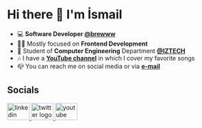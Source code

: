 # Hi there 👋 I'm İsmail

- 💻 **Software Developer [@brewww](https://github.com/BrewInteractive)**
- 🧑‍💻 Mostly focused on **Frontend Development**
- 📜 Student of **Computer Engineering** Department **[@IZTECH](https://iyte.edu.tr)**
- 🎶 I have a [**YouTube channel**](https://www.youtube.com/ismailg%C3%BCnay23) in which I cover my favorite songs
- 📪 You can reach me on social media or via [**e-mail**](mailto:ismailggunay@gmail.com)
<!-- - ✒️ I regularly try to improve my writing skills on [**Medium**](https://medium.com/@ismailgunayy) -->

<!--
## Technologies

<img
  alt="JavaScript"
  src="https://img.shields.io/badge/JavaScript-F7DF1E?style=for-the-badge&logo=javascript&logoColor=black"
/>
<img
  alt="TypeScript"
  src="https://img.shields.io/badge/TypeScript-007ACC?style=for-the-badge&logo=typescript&logoColor=white"
/>
<img
  alt="React"
  src="https://img.shields.io/badge/React-20232A?style=for-the-badge&logo=react&logoColor=61DAFB"
/>
<img
  alt="HTML5"
  src="https://img.shields.io/badge/HTML5-E34F26?style=for-the-badge&logo=html5&logoColor=white"
/>
<img
  alt="CSS3"
  src="https://img.shields.io/badge/CSS3-1572B6?style=for-the-badge&logo=css3&logoColor=white"
/>
-->

## Socials

<a href="https://linkedin.com/in/ismailgunayy" target="_blank">
  <img
    src="https://raw.githubusercontent.com/maurodesouza/profile-readme-generator/master/src/assets/icons/social/linkedin/default.svg"
    width="52"
    height="40"
    alt="linkedin logo"
  />
</a>
<a href="https://twitter.com/ismailgunayy" target="_blank">
  <img
    src="https://raw.githubusercontent.com/maurodesouza/profile-readme-generator/master/src/assets/icons/social/twitter/default.svg"
    width="52"
    height="40"
    alt="twitter logo"
  />
</a>
<a href="https://youtube.com/ismailgunay23" target="_blank">
  <img
    src="https://raw.githubusercontent.com/maurodesouza/profile-readme-generator/master/src/assets/icons/social/youtube/default.svg"
    width="52"
    height="40"
    alt="youtube logo"
  />
</a>
<!-- <a href="https://medium.com/@ismailgunayy" target="_blank">
  <img
    src="https://raw.githubusercontent.com/maurodesouza/profile-readme-generator/master/src/assets/icons/social/medium/default.svg"
    width="52"
    height="40"
    alt="medium logo"
  />
</a>
<a href="https://instagram.com/ismailgunayy" target="_blank">
  <img
    src="https://raw.githubusercontent.com/maurodesouza/profile-readme-generator/master/src/assets/icons/social/instagram/default.svg"
    width="52"
    height="40"
    alt="instagram logo"
  />
</a> -->

<!-- <details>
  <summary>
    <h2 style="display: inline">Tech Stack</h2>
  </summary>

  <table align="center">
    <tr>
      <td width="50%">
        <h3 align="center">Languages</h3>
        <h5 align="center">Professional</h5>
        <div align="center">
          <img
            alt="JavaScript"
            src="https://img.shields.io/badge/JavaScript-F7DF1E?style=for-the-badge&logo=javascript&logoColor=black"
          />
          <img
            alt="TypeScript"
            src="https://img.shields.io/badge/TypeScript-007ACC?style=for-the-badge&logo=typescript&logoColor=white"
          />
          <img
            alt="HTML5"
            src="https://img.shields.io/badge/HTML5-E34F26?style=for-the-badge&logo=html5&logoColor=white"
          />
          <img
            alt="CSS3"
            src="https://img.shields.io/badge/CSS3-1572B6?style=for-the-badge&logo=css3&logoColor=white"
          />
        </div>
        <h5 align="center">Amateur</h5>
        <div align="center">
          <img
            alt="Python"
            src="https://img.shields.io/badge/python-3670A0?style=for-the-badge&logo=python&logoColor=ffdd54"
          />
          <img
            alt="Bash"
            src="https://img.shields.io/badge/Bash-333?style=for-the-badge&logo=GNU%20Bash&logoColor=white"
          />
          <img
            alt="Java"
            src="https://img.shields.io/badge/Java-ED8B00?style=for-the-badge&logo=openjdk&logoColor=white"
          />
          <img
            alt="C"
            src="https://img.shields.io/badge/C-00599C?style=for-the-badge&logo=c&logoColor=white"
          />
        </div>
      </td>
      <td width="50%">
        <h3 align="center">Frameworks & Libraries</h3>
        <h5 align="center">Frontend</h5>
        <div align="center">
          <img
            alt="Bootstrap"
            src="https://img.shields.io/badge/Bootstrap-563D7C?style=for-the-badge&logo=bootstrap&logoColor=white"
          />
          <img
            alt="Material UI"
            src="https://img.shields.io/badge/Material%20UI-007FFF?style=for-the-badge&logo=mui&logoColor=whitee"
          />
          <img
            alt="Next"
            src="https://img.shields.io/badge/next.js-000000?style=for-the-badge&logo=nextdotjs&logoColor=white"
          />
          <img
            alt="Nuxt"
            src="https://img.shields.io/badge/nuxt.js-00C58E?style=for-the-badge&logo=nuxtdotjs&logoColor=white"
          />
          <img
            alt="React"
            src="https://img.shields.io/badge/React-20232A?style=for-the-badge&logo=react&logoColor=61DAFB"
          />
          <img
            alt="React Router"
            src="https://img.shields.io/badge/React_Router-CA4245?style=for-the-badge&logo=react-router&logoColor=white"
          />
          <img
            alt="Redux"
            src="https://img.shields.io/badge/Redux-593D88?style=for-the-badge&logo=redux&logoColor=white"
          />
          <img
            alt="Sass"
            src="https://img.shields.io/badge/Sass-CC6699?style=for-the-badge&logo=sass&logoColor=white"
          />
          <img
            alt="Storybook"
            src="https://img.shields.io/badge/storybook-FF4785?style=for-the-badge&logo=storybook&logoColor=white"
          />
          <img
            alt="TailwindCSS"
            src="https://img.shields.io/badge/Tailwind_CSS-38B2AC?style=for-the-badge&logo=tailwind-css&logoColor=white"
          />
          <img
            alt="Vue"
            src="https://img.shields.io/badge/Vue.js-35495E?style=for-the-badge&logo=vuedotjs&logoColor=4FC08D"
          />
          <img
            alt="Webpack"
            src="https://img.shields.io/badge/Webpack-8DD6F9?style=for-the-badge&logo=Webpack&logoColor=white"
          />
        </div>
        <h5 align="center">Backend</h5>
        <div align="center">
          <img
            alt="Flask"
            src="https://img.shields.io/badge/Flask-000000?style=for-the-badge&logo=flask&logoColor=white"
          />
          <img
            alt="Express"
            src="https://img.shields.io/badge/Express.js-000000?style=for-the-badge&logo=express&logoColor=white"
          />
          <img
            alt="Node"
            src="https://img.shields.io/badge/Node.js-339933?style=for-the-badge&logo=nodedotjs&logoColor=white"
          />
        </div>
        <h5 align="center">Testing</h5>
        <div align="center">
          <img
            alt="Jest"
            src="https://img.shields.io/badge/Jest-C21325?style=for-the-badge&logo=jest&logoColor=white"
          />
        </div>
      </td>
    </tr>
  </table>
  <table align="center">
    <tr>
      <h3 align="center">Tools & Other Technologies</h3>
      <td>
        <h5 align="center">Database</h5>
        <div align="center">
          <img
            alt="Firebase"
            src="https://img.shields.io/badge/firebase-ffca28?style=for-the-badge&logo=firebase&logoColor=black"
          />
          <img
            alt="MySQL"
            src="https://img.shields.io/badge/MySQL-005C84?style=for-the-badge&logo=mysql&logoColor=white"
          />
          <img
            alt="SQLite"
            src="https://img.shields.io/badge/SQLite-07405E?style=for-the-badge&logo=sqlite&logoColor=white"
          />
        </div>
      </td>
      <td>
        <h5 align="center">Design</h5>
        <div align="center">
          <img
            alt="Canva"
            src="https://img.shields.io/badge/Canva-%2300C4CC.svg?&style=for-the-badge&logo=Canva&logoColor=white"
          />
          <img
            alt="Figma"
            src="https://img.shields.io/badge/Figma-F24E1E?style=for-the-badge&logo=figma&logoColor=white"
          />
          <img
            alt="CSS3"
            src="https://img.shields.io/badge/-CSS-05122A?style=for-the-badge&logo=CSS3&logoColor=1572B6"
          />
        </div>
      </td>
      <td>
        <h5 align="center">Devops</h5>
        <div align="center">
          <img
            alt="Docker"
            src="https://img.shields.io/badge/Docker-2CA5E0?style=for-the-badge&logo=docker&logoColor=white"
          />
          <img
            alt="GitHub Actions"
            src="https://img.shields.io/badge/GitHub_Actions-2088FF?style=for-the-badge&logo=github-actions&logoColor=white"
          />
          <img
            alt="Netlify"
            src="https://img.shields.io/badge/Netlify-00C7B7?style=for-the-badge&logo=netlify&logoColor=white"
          />
          <img
            alt="Travis CI"
            src="https://img.shields.io/badge/travis_CI-3EAAAF?style=for-the-badge&logo=travisci&logoColor=white"
          />
          <img
            alt="Vercel"
            src="https://img.shields.io/badge/Vercel-000000?style=for-the-badge&logo=vercel&logoColor=white"
          />
        </div>
      </td>
      <td>
        <h5 align="center">IDE & Text Editors</h5>
        <div align="center">
          <img
            alt="IntelliJ IDEA"
            src="https://img.shields.io/badge/IntelliJ_IDEA-000000.svg?style=for-the-badge&logo=intellij-idea&logoColor=white"
          />
          <img
            alt="Vim"
            src="https://img.shields.io/badge/VIM-%2311AB00.svg?&style=for-the-badge&logo=vim&logoColor=white"
          />
          <img
            alt="VS Code"
            src="https://img.shields.io/badge/VSCode-0078D4?style=for-the-badge&logo=visual%20studio%20code&logoColor=white"
          />
        </div>
      </td>
    </tr>
    <tr>
      <td>
        <h5 align="center">Linters and Formatters</h5>
        <div align="center">
          <img
            alt="ESLint"
            src="https://img.shields.io/badge/eslint-3A33D1?style=for-the-badge&logo=eslint&logoColor=white"
          />
          <img
            alt="Prettier"
            src="https://img.shields.io/badge/prettier-1A2C34?style=for-the-badge&logo=prettier&logoColor=F7BA3E"
          />
        </div>
      </td>
      <td>
        <h5 align="center">OS</h5>
        <div align="center">
          <img
            alt="Linux"
            src="https://img.shields.io/badge/Linux-FCC624?style=for-the-badge&logo=linux&logoColor=black"
          />
          <img
            alt="Ubuntu"
            src="https://img.shields.io/badge/Ubuntu-E95420?style=for-the-badge&logo=ubuntu&logoColor=white"
          />
        </div>
      </td>
      <td>
        <h5 align="center">Project Management</h5>
        <div align="center">
          <img
            alt="Jira"
            src="https://img.shields.io/badge/Jira-0052CC?style=for-the-badge&logo=Jira&logoColor=white"
          />
          <img
            alt="Trello"
            src="https://img.shields.io/badge/Trello-0052CC?style=for-the-badge&logo=trello&logoColor=white"
          />
        </div>
      </td>
      <td>
        <h5 align="center">VCS</h5>
        <div align="center">
          <img
            alt="Git"
            src="https://img.shields.io/badge/GIT-E44C30?style=for-the-badge&logo=git&logoColor=white"
          />
          <img
            alt="GitHub"
            src="https://img.shields.io/badge/GitHub-100000?style=for-the-badge&logo=github&logoColor=white"
          />
        </div>
      </td>
    </tr>
  </table>
</details> -->
